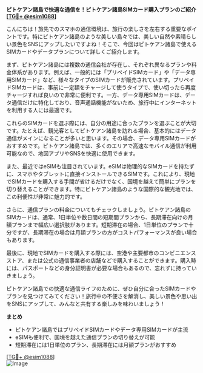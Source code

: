 **ピトケアン諸島で快適な通信を！ピトケアン諸島SIMカード購入プランのご紹介[[TG💪+ @esim1088](https://t.me/s/esim1088)]**

こんにちは！旅先でのスマホの通信環境は、旅行の楽しさを左右する重要なポイントです。特にピトケアン諸島のような美しい島々では、美しい自然や素晴らしい景色をSNSにアップしたいですよね！そこで、今回はピトケアン諸島で使えるSIMカードやデータプランについて詳しくご紹介します。

まず、ピトケアン諸島には複数の通信会社が存在し、それぞれ異なるプランや料金体系があります。例えば、一般的には「プリペイドSIMカード」や「データ専用SIMカード」など、様々なタイプのSIMカードが販売されています。プリペイドSIMカードは、事前に一定額をチャージして使うタイプで、使い切ったら再度チャージすれば良いので非常に便利です。一方、データ専用SIMカードは、データ通信だけに特化しており、音声通話機能がないため、旅行中にインターネットを利用する人には最適です。

これらのSIMカードを選ぶ際には、自分の用途に合ったプランを選ぶことが大切です。たとえば、観光客としてピトケアン諸島を訪れる場合、基本的にはデータ通信がメインになることが多いと思います。その場合、データ専用SIMカードがおすすめです。ピトケアン諸島では、多くのエリアで高速なモバイル通信が利用可能なので、地図アプリやSNSを快適に使用できます。

また、最近ではeSIMも注目されています。eSIMは物理的なSIMカードを持たずに、スマホやタブレットに直接インストールできるSIMです。これにより、現地でSIMカードを購入する手間が省けるだけでなく、国境を越えて簡単にプランを切り替えることができます。特にピトケアン諸島のような国際的な観光地では、この利便性が非常に魅力的です。

さらに、通信プランの料金についてもチェックしましょう。ピトケアン諸島のSIMカードは、通常、1日単位や数日間の短期間プランから、長期滞在向けの月額プランまで幅広い選択肢があります。短期滞在の場合、1日単位のプランで十分ですが、長期滞在の場合は月額プランの方がコストパフォーマンスが良い場合もあります。

最後に、現地でSIMカードを購入する際には、空港や主要都市のコンビニエンスストア、または公式の通信事業者の店舗などで購入することができます。購入時には、パスポートなどの身分証明書が必要な場合もあるので、忘れずに持っていきましょう。

ピトケアン諸島での快適な通信ライフのために、ぜひ自分に合ったSIMカードやプランを見つけてみてください！旅行中の不便さを解消し、美しい景色や思い出をSNSにアップして、みんなと共有する楽しみを味わいましょう！

**まとめ**
- ピトケアン諸島ではプリペイドSIMカードやデータ専用SIMカードが主流
- eSIMも便利で、国境を越えた通信プランの切り替えが可能
- 短期滞在には1日単位のプラン、長期滞在には月額プランがおすすめ

[[TG💪+ @esim1088](https://t.me/s/esim1088)]  
![Image](https://i.postimg.cc/Y0z9fWf4/image.png)
